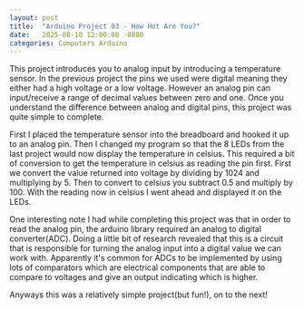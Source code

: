 ```yaml
---
layout: post
title:  "Arduino Project 03 - How Hot Are You?"
date:   2025-08-10 12:00:00 -0800
categories: Computers Arduino
---
```


This project introduces you to analog input by introducing a temperature sensor. 
In the previous project the pins we used were digital meaning they either had a 
high voltage or a low voltage. However an analog pin can input/receive a range 
of decimal values between zero and one. Once you understand the difference 
between analog and digital pins, this project was quite simple to complete. 

First I placed the temperature sensor into the breadboard and hooked it up to 
an analog pin. Then I changed my program so that the 8 LEDs from the last 
project would now display the temperature in celsius. This required a bit of 
conversion to get the temperature in celsius as reading the pin first. First we 
convert the value returned into voltage by dividing by 1024 and multiplying by 5. 
Then to convert to celsius you subtract 0.5 and multiply by 100. With the 
reading now in celsius I went ahead and displayed it on the LEDs.

One interesting note I had while completing this project was that in order to 
read the analog pin, the arduino library required an analog to digital 
converter(ADC). Doing a little bit of research revealed that this is a circuit 
that is responsible for turning the analog input into a digital value we can 
work with. Apparently it's common for ADCs to be implemented by using lots of 
comparators which are electrical components that are able to compare to voltages 
and give an output indicating which is higher.

Anyways this was a relatively simple project(but fun!), on to the next!
